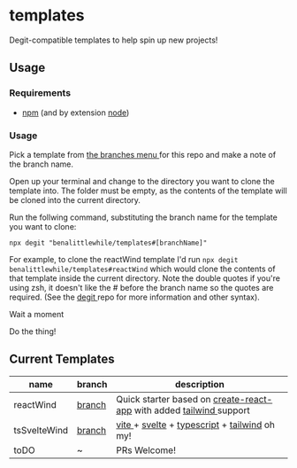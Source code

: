 # templates

Degit-compatible templates to help spin up new projects!

## Usage

### Requirements

- [npm](https://docs.npmjs.com/downloading-and-installing-node-js-and-npm) (and
  by extension [node](https://nodejs.org/en/))

### Usage

Pick a template from [ the branches menu ](https://github.com/benalittlewhile/templates/branches) for this repo and make a
note of the branch name.

Open up your terminal and change to the directory you want to clone the template
into. The folder must be empty, as the contents of the template will be cloned
into the current directory.

Run the follwing command, substituting the branch name for the template you want
to clone:

    npx degit "benalittlewhile/templates#[branchName]"

For example, to clone the reactWind template I'd run `npx degit benalittlewhile/templates#reactWind` which would clone the contents of that
template inside the current directory. Note the double quotes if you're
using zsh, it doesn't like the # before the branch name so the quotes are required. (See the [ degit
](https://github.com/Rich-Harris/degit) repo for more information and other
syntax).

Wait a moment

Do the thing!

## Current Templates

| name      | branch                                                           | description                                                                                                                        |
| --------- | ---------------------------------------------------------------- | ---------------------------------------------------------------------------------------------------------------------------------- |
| reactWind | [branch](https://github.com/benalittlewhile/templates/tree/reactWind) | Quick starter based on [create-react-app](https://create-react-app.dev/) with added [ tailwind ](https://tailwindcss.com/) support |
| tsSvelteWind | [branch](https://github.com/benalittlewhile/templates/tree/tsSvelteWind) | [ vite ](https://vitejs.dev) + [svelte](https://svelte.dev) + [typescript](https://www.typescriptlang.org/) + [tailwind](https://tailwindcss.com) oh my!
| toDO      | ~                                                                | PRs Welcome!                                                                                                                       |